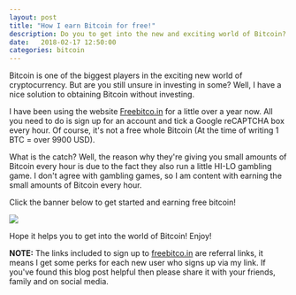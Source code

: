 ```yaml
---
layout: post
title: "How I earn Bitcoin for free!"
description: Do you to get into the new and exciting world of Bitcoin? Want to do it for free? This is how I've been earning Bitcoin for free.
date:   2018-02-17 12:50:00
categories: bitcoin
---
```


Bitcoin is one of the biggest players in the exciting new world of cryptocurrency. But are you still unsure in investing in some? Well, I have a nice solution to obtaining Bitcoin without investing. 

I have been using the website [Freebitco.in](https://freebitco.in/?r=2741724) for a little over a year now. All you need to do is sign up for an account and tick a Google reCAPTCHA box every hour. Of course, it's not a free whole Bitcoin (At the time of writing 1 BTC = over 9900 USD).

What is the catch? Well, the reason why they're giving you small amounts of Bitcoin every hour is due to the fact they also run a little HI-LO gambling game. I don't agree with gambling games, so I am content with earning the small amounts of Bitcoin every hour. 

Click the banner below to get started and earning free bitcoin!

<a href="https://freebitco.in/?r=2741724" class="text-center"><img class="image-center img-center img-responsive" src="https://static1.freebitco.in/banners/468x60-3.png"/></a>

Hope it helps you to get into the world of Bitcoin! Enjoy!

**NOTE:** The links included to sign up to [freebitco.in](https://freebitco.in) are referral links, it means I get some perks for each new user who signs up via my link. If you've found this blog post helpful then please share it with your friends, family and on social media.
